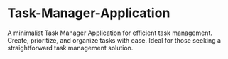 # Task-Manager-Application
A minimalist Task Manager Application for efficient task management. Create, prioritize, and organize tasks with ease. Ideal for those seeking a straightforward task management solution.
